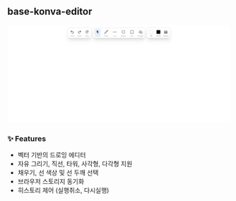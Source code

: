## base-konva-editor


<div align="center">

![Main Page][main-screenshot]
</div>

### ✨ Features

- 벡터 기반의 드로잉 에디터 
- 자유 그리기, 직선, 타워, 사각형, 다각형 지원
- 채우기, 선 색상 및 선 두깨 선택 
- 브라우저 스토리지 동기화 
- 히스토리 제어 (실행취소, 다시실행)


<!-- Markdown links and Images -->

[main-screenshot]: ./docs/image.png